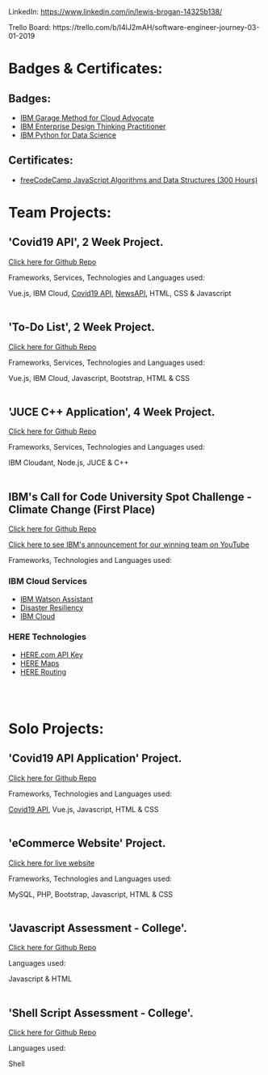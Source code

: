 LinkedIn: https://www.linkedin.com/in/lewis-brogan-14325b138/
<p>Trello Board: https://trello.com/b/I4lJ2mAH/software-engineer-journey-03-01-2019

# Badges & Certificates:
## Badges:
- <a href="https://www.youracclaim.com/badges/8dea6306-65e0-4a7a-9e17-4be9212eeeea?source=linked_in_profile">IBM Garage Method for Cloud Advocate</a>
- <a href="https://www.youracclaim.com/badges/9b69ed81-810a-4bd5-929a-8f8001b7bc15?source=linked_in_profile">IBM Enterprise Design Thinking Practitioner</a>
- <a href="https://www.youracclaim.com/badges/69d5205b-8193-4c38-af7f-c82fe03ee52b?source=linked_in_profile">IBM Python for Data Science</a>

## Certificates:
- <a href="https://www.freecodecamp.org/certification/lewisbrogan/javascript-algorithms-and-data-structures">freeCodeCamp JavaScript Algorithms and Data Structures (300 Hours)</a>


# Team Projects:
## 'Covid19 API', 2 Week Project. 
<a href="https://github.com/iLewisBrogan/covid19app_team_sprint">Click here for Github Repo</a>
<p>Frameworks, Services, Technologies and Languages used:
<p> Vue.js, IBM Cloud, <a href="https://covid19api.com/">Covid19 API</a>, <a href="https://newsapi.org/">NewsAPI</a>, HTML, CSS & Javascript
<br>
<br>

## 'To-Do List', 2 Week Project.
<a href="https://github.com/iLewisBrogan/todoapp_team1_sprint">Click here for Github Repo</a>
<p>Frameworks, Services, Technologies and Languages used:
<p>Vue.js, IBM Cloud, Javascript, Bootstrap, HTML & CSS
<br>
<br>

## 'JUCE C++ Application', 4 Week Project.
<a href="https://github.com/iLewisBrogan/juceCpp-uhi-sprint">Click here for Github Repo</a>
<p>Frameworks, Services, Technologies and Languages used:
<p>IBM Cloudant, Node.js, JUCE & C++
<br>
<br>

## IBM's Call for Code University Spot Challenge - Climate Change (First Place)
<a href="https://github.com/iLewisBrogan/callforcode-uhi">Click here for Github Repo</a>
<p><a href="https://youtu.be/GmEKql_ZfGg?t=1080">Click here to see IBM's announcement for our winning team on YouTube</a>
<p>Frameworks, Technologies and Languages used:

### IBM Cloud Services

- [IBM Watson Assistant](https://www.ibm.com/cloud/watson-assistant/)
- [Disaster Resiliency](https://developer.ibm.com/callforcode/get-started/climate-change/disaster-resiliency/)
- [IBM Cloud](https://cloud.ibm.com/)

### HERE Technologies

- [HERE.com API Key](https://developer.here.com/ref/IBM_starterkit_Covid?create=Freemium-Basic)
- [HERE Maps](https://developer.here.com/products/maps)
- [HERE Routing](https://developer.here.com/products/routing)
<br>
<br>

# Solo Projects:
## 'Covid19 API Application' Project. 
<a href="https://github.com/iLewisBrogan/covid19app_personal">Click here for Github Repo</a>
<p>Frameworks, Technologies and Languages used:
<p><a href="https://covid19api.com/">Covid19 API</a>, Vue.js, Javascript, HTML & CSS
<br>
<br>

## 'eCommerce Website' Project. 
<a href="https://comp-server.uhi.ac.uk/~06016658">Click here for live website</a>
<p>Frameworks, Technologies and Languages used:
<p> MySQL, PHP, Bootstrap, Javascript, HTML & CSS
<br>
<br>

## 'Javascript Assessment - College'. 
<a href="https://github.com/iLewisBrogan/Javascript-assessment1-college">Click here for Github Repo</a>
<p>Languages used:
<p>Javascript & HTML
<br>
<br>

## 'Shell Script Assessment - College'. 
<a href="https://github.com/iLewisBrogan/Shell-script-assessment-linux">Click here for Github Repo</a>
<p>Languages used:
<p>Shell
<br>
<br>
